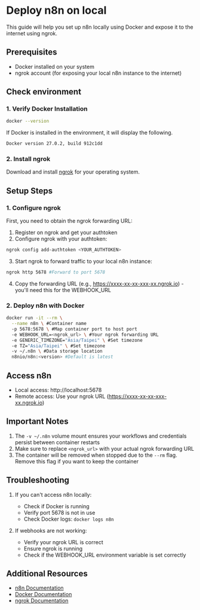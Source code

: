 # Deploy n8n on local
This guide will help you set up n8n locally using Docker and expose it to the internet using ngrok.

## Prerequisites
- Docker installed on your system
- ngrok account (for exposing your local n8n instance to the internet)

## Check environment
### 1. Verify Docker Installation
```bash
docker --version
```
If Docker is installed in the environment, it will display the following.
```bash
Docker version 27.0.2, build 912c1dd
```

### 2. Install ngrok
Download and install [ngrok](https://ngrok.com/downloads/linux) for your operating system.

## Setup Steps

### 1. Configure ngrok
First, you need to obtain the ngrok forwarding URL:
1. Register on ngrok and get your authtoken
2. Configure ngrok with your authtoken:
```bash
ngrok config add-authtoken <YOUR_AUTHTOKEN>
```
3. Start ngrok to forward traffic to your local n8n instance:
```bash
ngrok http 5678 #Forward to port 5678
```
4. Copy the forwarding URL (e.g., https://xxxx-xx-xx-xxx-xx.ngrok.io) - you'll need this for the WEBHOOK_URL

### 2. Deploy n8n with Docker
```bash
docker run -it --rm \
  --name n8n \ #Container name
  -p 5678:5678 \ #Map container port to host port
  -e WEBHOOK_URL=<ngrok_url> \ #Your ngrok forwarding URL
  -e GENERIC_TIMEZONE="Asia/Taipei" \ #Set timezone
  -e TZ="Asia/Taipei" \ #Set timezone
  -v ~/.n8n \ #Data storage location
  n8nio/n8n:<version> #Default is latest
```

## Access n8n
- Local access: http://localhost:5678
- Remote access: Use your ngrok URL (https://xxxx-xx-xx-xxx-xx.ngrok.io)

## Important Notes
1. The `-v ~/.n8n` volume mount ensures your workflows and credentials persist between container restarts
2. Make sure to replace `<ngrok_url>` with your actual ngrok forwarding URL
3. The container will be removed when stopped due to the `--rm` flag. Remove this flag if you want to keep the container

## Troubleshooting
1. If you can't access n8n locally:
   - Check if Docker is running
   - Verify port 5678 is not in use
   - Check Docker logs: `docker logs n8n`

2. If webhooks are not working:
   - Verify your ngrok URL is correct
   - Ensure ngrok is running
   - Check if the WEBHOOK_URL environment variable is set correctly

## Additional Resources
- [n8n Documentation](https://docs.n8n.io/)
- [Docker Documentation](https://docs.docker.com/)
- [ngrok Documentation](https://ngrok.com/docs)